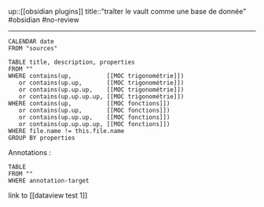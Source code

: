 up::[[obsidian plugins]]
title::"traîter le vault comme une base de donnée"
#obsidian #no-review 

----

```dataview
CALENDAR date
FROM "sources"
```


```dataview
TABLE title, description, properties
FROM ""
WHERE contains(up,          [[MOC trigonométrie]]) 
   or contains(up.up,       [[MOC trigonométrie]])
   or contains(up.up.up,    [[MOC trigonométrie]])
   or contains(up.up.up.up, [[MOC trigonométrie]])
WHERE contains(up,          [[MOC fonctions]])
   or contains(up.up,       [[MOC fonctions]])
   or contains(up.up.up,    [[MOC fonctions]])
   or contains(up.up.up.up, [[MOC fonctions]])
WHERE file.name != this.file.name
GROUP BY properties
```


Annotations :
```dataview
TABLE 
FROM ""
WHERE annotation-target
```



link to [[dataview test 1]]